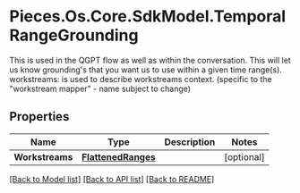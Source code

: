 # Pieces.Os.Core.SdkModel.TemporalRangeGrounding
This is used in the QGPT flow as well as within the conversation.  This will let us know grounding's that you want us to use within a given time range(s).  workstreams: is used to describe workstreams context. (specific to the \"workstream mapper\" - name subject to change)

## Properties

Name | Type | Description | Notes
------------ | ------------- | ------------- | -------------
**Workstreams** | [**FlattenedRanges**](FlattenedRanges.md) |  | [optional] 

[[Back to Model list]](../README.md#documentation-for-models) [[Back to API list]](../README.md#documentation-for-api-endpoints) [[Back to README]](../README.md)

